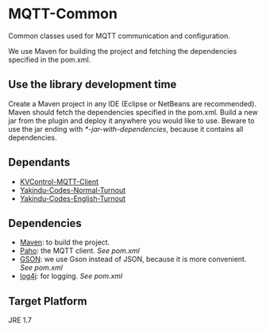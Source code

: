 # MQTT-Common

Common classes used for MQTT communication and configuration.

We use Maven for building the project and fetching the dependencies specified in the pom.xml.

## Use the library development time

Create a Maven project in any IDE (Eclipse or NetBeans are recommended). Maven should fetch the dependencies specified in the pom.xml. Build a new jar from the plugin and deploy it anywhere you would like to use. Beware to use the jar ending with _*-jar-with-dependencies_, because it contains all dependencies.

## Dependants

* [KVControl-MQTT-Client](https://github.com/FTSRG/BME-MODES3/tree/master/hu.bme.mit.inf.kvcontrol.mqtt.client)
* [Yakindu-Codes-Normal-Turnout](https://github.com/FTSRG/BME-MODES3/tree/master/hu.bme.mit.inf.yakindu.sc.normal)
* [Yakindu-Codes-English-Turnout](https://github.com/FTSRG/BME-MODES3/tree/master/hu.bme.mit.inf.yakindu.sc.english)

## Dependencies

* [Maven](https://maven.apache.org/download.cgi): to build the project.
* [Paho](http://www.eclipse.org/paho/): the MQTT client. *See pom.xml*
* [GSON](https://github.com/google/gson): we use Gson instead of JSON, because it is more convenient. *See pom.xml*
* [log4j](http://logging.apache.org/log4j/1.2/): for logging. *See pom.xml*

## Target Platform
JRE 1.7